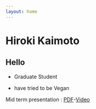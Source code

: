 ```yaml
---
layout: home
---
```



# Hiroki Kaimoto 

## Hello

- Graduate Student

- have tried to be Vegan

Mid term presentation : [PDF](/BHA5_Mid_Term_Presentation_PDF.pdf)-[Video](https://youtu.be/3Wg5OagyERs)
